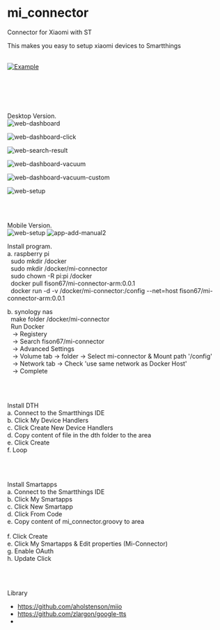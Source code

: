 # mi_connector
Connector for Xiaomi with ST

This makes you easy to setup xiaomi devices to Smartthings
<br/><br/>

[![Example](https://img.youtube.com/vi/CtPce-KBVcY/0.jpg)](https://www.youtube.com/watch?v=CtPce-KBVcY)

<br/><br/>



<br/><br/>
Desktop Version.<br/>
![web-dashboard](./imgs/web-dashboard.png) 

![web-dashboard-click](./imgs/web-dashboard-click.png) 

![web-search-result](./imgs/web-search-result.png) 

![web-dashboard-vacuum](./imgs/web-dashboard-vacuum.png) 

![web-dashboard-vacuum-custom](./imgs/web-dashboard-vacuum-custom.png) 

![web-setup](./imgs/web-setup.png) 

<br/><br/>

Mobile Version.<br/>
![web-setup](./imgs/main.jpg) 
![app-add-manual2](./imgs/app-add-manual2.jpg) 




Install program. <br/>
a. raspberry pi<br/>
&nbsp;&nbsp;sudo mkdir /docker<br/>
&nbsp;&nbsp;sudo mkdir /docker/mi-connector<br/>
&nbsp;&nbsp;sudo chown -R pi:pi /docker<br/>
&nbsp;&nbsp;docker pull fison67/mi-connector-arm:0.0.1<br/>
&nbsp;&nbsp;docker run -d -v /docker/mi-connector:/config --net=host fison67/mi-connector-arm:0.0.1<br/>

b. synology nas<br/>
&nbsp;&nbsp;make folder /docker/mi-connector<br/>
&nbsp;&nbsp;Run Docker<br/>
&nbsp;&nbsp;&nbsp;-> Registery <br/>
&nbsp;&nbsp;&nbsp;-> Search fison67/mi-connector<br/>
&nbsp;&nbsp;&nbsp;-> Advanced Settings<br/>
&nbsp;&nbsp;&nbsp;-> Volume tab -> folder -> Select mi-connector & Mount path '/config'<br/>
&nbsp;&nbsp;&nbsp;-> Network tab -> Check 'use same network as Docker Host'<br/>
&nbsp;&nbsp;&nbsp;-> Complete<br/>

<br/><br/>
 
Install DTH<br/>
a. Connect to the Smartthings IDE<br/>
b. Click My Device Handlers<br/>
c. Click Create New Device Handlers<br/>
d. Copy content of file in the dth folder to the area<br/>
e. Click Create<br/>
f. Loop<br/>

<br/><br/>

Install Smartapps<br/>
a. Connect to the Smartthings IDE<br/>
b. Click My Smartapps<br/>
c. Click New Smartapp<br/>
d. Click From Code <br/>
e. Copy content of mi_connector.groovy to area<br/><br/>
f. Click Create<br/>
e. Click My Smartapps & Edit properties (Mi-Connector)<br/>
g. Enable OAuth<br/>
h. Update Click<br/>

<br/><br/>



Library
- https://github.com/aholstenson/miio
- https://github.com/zlargon/google-tts
- 

